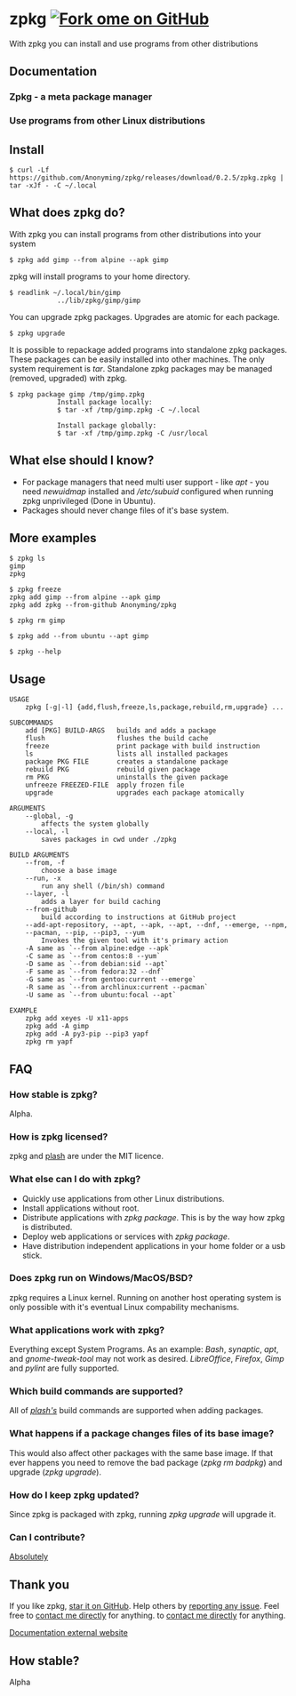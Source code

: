 # zpkg [![Fork ome on GitHub](https://github.blog/wp-content/uploads/2008/12/forkme_right_orange_ff7600.png?resize=149%2C149)](https://github.com/Anonyming/zpkg)

With zpkg you can install and use programs from other distributions

## Documentation

### Zpkg - a meta package manager

### Use programs from other Linux distributions

## Install

    $ curl -Lf https://github.com/Anonyming/zpkg/releases/download/0.2.5/zpkg.zpkg | tar -xJf - -C ~/.local

## What does zpkg do?

With zpkg you can install programs from other distributions into your system

    $ zpkg add gimp --from alpine --apk gimp

zpkg will install programs to your home directory.

    $ readlink ~/.local/bin/gimp
                ../lib/zpkg/gimp/gimp

You can upgrade zpkg packages. Upgrades are atomic for each package.

    $ zpkg upgrade

It is possible to repackage added programs into standalone zpkg packages. These packages can be easily installed into other machines. The only system requirement is _tar_. Standalone zpkg packages may be managed (removed, upgraded) with zpkg.

    $ zpkg package gimp /tmp/gimp.zpkg
                Install package locally:
                $ tar -xf /tmp/gimp.zpkg -C ~/.local
                
                Install package globally:
                $ tar -xf /tmp/gimp.zpkg -C /usr/local

## What else should I know?

* For package managers that need multi user support - like _apt_ - you need _newuidmap_ installed and _/etc/subuid_ configured when running zpkg unprivileged (Done in Ubuntu).
* Packages should never change files of it's base system.

## More examples

    $ zpkg ls
    gimp
    zpkg
    
    $ zpkg freeze
    zpkg add gimp --from alpine --apk gimp
    zpkg add zpkg --from-github Anonyming/zpkg
    
    $ zpkg rm gimp
    
    $ zpkg add --from ubuntu --apt gimp
    
    $ zpkg --help

## Usage

    USAGE
        zpkg [-g|-l] {add,flush,freeze,ls,package,rebuild,rm,upgrade} ...
    
    SUBCOMMANDS
        add [PKG] BUILD-ARGS   builds and adds a package
        flush                  flushes the build cache
        freeze                 print package with build instruction
        ls                     lists all installed packages
        package PKG FILE       creates a standalone package
        rebuild PKG            rebuild given package
        rm PKG                 uninstalls the given package
        unfreeze FREEZED-FILE  apply frozen file
        upgrade                upgrades each package atomically
    
    ARGUMENTS
        --global, -g
            affects the system globally
        --local, -l
            saves packages in cwd under ./zpkg
    
    BUILD ARGUMENTS
        --from, -f
            choose a base image
        --run, -x
            run any shell (/bin/sh) command
        --layer, -l
            adds a layer for build caching
        --from-github
            build according to instructions at GitHub project
        --add-apt-repository, --apt, --apk, --apt, --dnf, --emerge, --npm,
        --pacman, --pip, --pip3, --yum
            Invokes the given tool with it's primary action
        -A same as `--from alpine:edge --apk`
        -C same as `--from centos:8 --yum`
        -D same as `--from debian:sid --apt`
        -F same as `--from fedora:32 --dnf`
        -G same as `--from gentoo:current --emerge`
        -R same as `--from archlinux:current --pacman`
        -U same as `--from ubuntu:focal --apt`
    
    EXAMPLE
        zpkg add xeyes -U x11-apps
        zpkg add -A gimp
        zpkg add -A py3-pip --pip3 yapf
        zpkg rm yapf

## FAQ

### How stable is zpkg?

Alpha.

### How is zpkg licensed?

zpkg and [plash](http://plash.io) are under the MIT licence.

### What else can I do with zpkg?

* Quickly use applications from other Linux distributions.
* Install applications without root.
* Distribute applications with _zpkg package_. This is by the way how zpkg is distributed.
* Deploy web applications or services with _zpkg package_.
* Have distribution independent applications in your home folder or a usb stick.

### Does zpkg run on Windows/MacOS/BSD?

zpkg requires a Linux kernel. Running on another host operating system is only possible with it's eventual Linux compability mechanisms.

### What applications work with zpkg?

Everything except System Programs. As an example: _Bash_, _synaptic_, _apt_, and _gnome-tweak-tool_ may not work as desired. _LibreOffice_, _Firefox_, _Gimp_ and _pylint_ are fully supported.

### Which build commands are supported?

All of _[plash's](http://plash.io)_ build commands are supported when adding packages.

### What happens if a package changes files of its base image?

This would also affect other packages with the same base image. If that ever happens you need to remove the bad package (_zpkg rm badpkg_) and upgrade (_zpkg upgrade_).

### How do I keep zpkg updated?

Since zpkg is packaged with zpkg, running _zpkg upgrade_ will upgrade it.

### Can I contribute?

[Absolutely](http://github.com/Anonyming/zpkg)

## Thank you

If you like zpkg, [star it on GitHub](https://github.com/Anonyming/zpkg). Help others
by [reporting any issue](https://github.com/Anonyming/zpkg/issues). Feel free
to [contact me directly](mailto:nick.zamega@yandex.ru&subject=Zpkg?body=I%20searched%20a%20bud,%20have%20an%20idea,%20want%20to%20help%20etc.?cc=%6D%61%69%6C%40%69%72%61%65%2%6ED%65)
for anything.
to [contact me directly](mailto:mailto:) for anything.

[Documentation external website](https://ihucos.github.io/zpkg/)

## How stable?
Alpha
